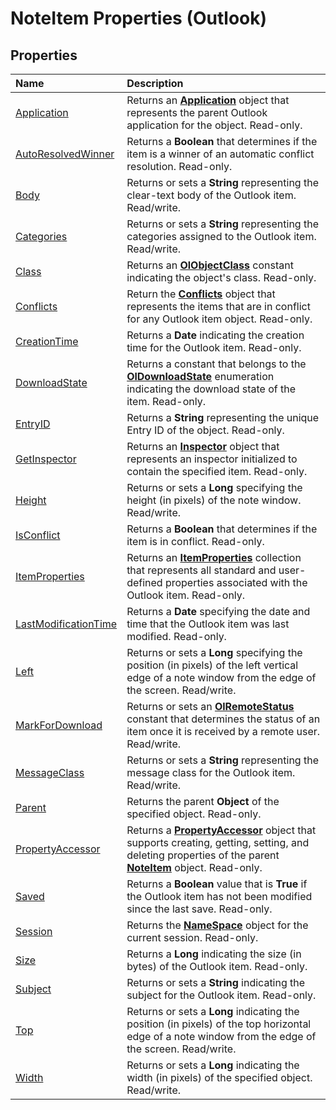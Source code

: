 
# NoteItem Properties (Outlook)

## Properties



|**Name**|**Description**|
|:-----|:-----|
|[Application](7d9d0a5f-2da3-76cc-2c4e-1c5e5351e0ba.md)|Returns an  **[Application](797003e7-ecd1-eccb-eaaf-32d6ddde8348.md)** object that represents the parent Outlook application for the object. Read-only.|
|[AutoResolvedWinner](c5ded563-e104-0c03-5601-a27692445b24.md)|Returns a  **Boolean** that determines if the item is a winner of an automatic conflict resolution. Read-only.|
|[Body](d7ba082e-893d-f4a7-0545-fbbf3c393633.md)|Returns or sets a  **String** representing the clear-text body of the Outlook item. Read/write.|
|[Categories](fd4d258e-fa20-0bdb-a701-8f3c557f0f8a.md)|Returns or sets a  **String** representing the categories assigned to the Outlook item. Read/write.|
|[Class](5091430f-84e2-6009-9382-d6ec098de37c.md)|Returns an  **[OlObjectClass](33d724b3-df3c-2a7f-a80f-93b66d96f588.md)** constant indicating the object's class. Read-only.|
|[Conflicts](bbdc6f58-c3ed-1690-818a-d26cef6479dc.md)|Return the  **[Conflicts](c4e1c060-519a-a6d1-8fb2-c7dfa1e3e66f.md)** object that represents the items that are in conflict for any Outlook item object. Read-only.|
|[CreationTime](48b48a2f-9020-984c-e9d5-e92da465e1bc.md)|Returns a  **Date** indicating the creation time for the Outlook item. Read-only.|
|[DownloadState](7f9870f8-51b4-4d7b-92ce-76b9e15d9179.md)|Returns a constant that belongs to the  **[OlDownloadState](ff5e00db-ad06-ddf1-6e3a-536c0ae4ef34.md)** enumeration indicating the download state of the item. Read-only.|
|[EntryID](58eca680-4336-28cb-da0c-45a9415746a1.md)|Returns a  **String** representing the unique Entry ID of the object. Read-only.|
|[GetInspector](80e5bdc5-8161-afa7-6aab-65356fc5d2ea.md)|Returns an  **[Inspector](d7384756-669c-0549-1032-c3b864187994.md)** object that represents an inspector initialized to contain the specified item. Read-only.|
|[Height](4e0ccbf8-7bec-9e6a-57ac-77ea2c8754e1.md)|Returns or sets a  **Long** specifying the height (in pixels) of the note window. Read/write.|
|[IsConflict](5fc4880f-8e96-9993-9b93-341f7a57e420.md)|Returns a  **Boolean** that determines if the item is in conflict. Read-only.|
|[ItemProperties](a1e80257-4960-b650-23f6-8369e9e8684c.md)|Returns an  **[ItemProperties](34a110ed-6617-72da-1e98-a9773c705b40.md)** collection that represents all standard and user-defined properties associated with the Outlook item. Read-only.|
|[LastModificationTime](24545752-3c11-4a05-afeb-d18257894d20.md)|Returns a  **Date** specifying the date and time that the Outlook item was last modified. Read-only.|
|[Left](0273f7cc-efaf-d1ef-39b3-3aea8f4ba834.md)|Returns or sets a  **Long** specifying the position (in pixels) of the left vertical edge of a note window from the edge of the screen. Read/write.|
|[MarkForDownload](85512e33-7a2a-7081-d17e-84953db3e0aa.md)|Returns or sets an  **[OlRemoteStatus](2df0404c-26c9-87d4-6916-d75aff8e3fbc.md)** constant that determines the status of an item once it is received by a remote user. Read/write.|
|[MessageClass](ef550261-5751-df5c-a25d-1278d245c033.md)|Returns or sets a  **String** representing the message class for the Outlook item. Read/write.|
|[Parent](452ba1db-d307-9baf-5f82-46a423fa501d.md)|Returns the parent  **Object** of the specified object. Read-only.|
|[PropertyAccessor](b8b18dfc-410e-f311-e115-e2741efa0630.md)|Returns a  **[PropertyAccessor](2fc91e13-703c-3ec9-9066-ffee7144306c.md)** object that supports creating, getting, setting, and deleting properties of the parent **[NoteItem](ddf5baaa-6e13-a6fb-96e8-311e7761fa98.md)** object. Read-only.|
|[Saved](cadc58cf-68d9-bed5-c15f-dbe508967014.md)|Returns a  **Boolean** value that is **True** if the Outlook item has not been modified since the last save. Read-only.|
|[Session](87ebd38c-eec8-7e2c-8516-6ad3053e06cb.md)|Returns the  **[NameSpace](f0dcaa19-07f5-5d42-a3bf-2e42b7885644.md)** object for the current session. Read-only.|
|[Size](8456d0d7-c6fb-64ae-6e52-f98dab86d345.md)|Returns a  **Long** indicating the size (in bytes) of the Outlook item. Read-only.|
|[Subject](17c4d857-e548-e0fb-475d-8764bcd0f17d.md)|Returns or sets a  **String** indicating the subject for the Outlook item. Read-only.|
|[Top](74326198-880a-fe3f-df79-81be1748f7c4.md)|Returns or sets a  **Long** indicating the position (in pixels) of the top horizontal edge of a note window from the edge of the screen. Read/write.|
|[Width](84006489-db28-a3ce-a897-7ec1a3e35f05.md)|Returns or sets a  **Long** indicating the width (in pixels) of the specified object. Read/write.|
